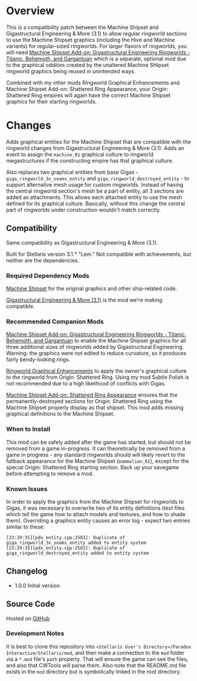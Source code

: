 # Overview

This is a compatibility patch between the Machine Shipset and Gigastructural Engineering & More (3.1) to allow regular ringworld sections to use the Machine Shipset graphics (including the Hive and Machine variants) for regular-sized ringworlds.  For larger flavors of ringworlds, you will need [Machine Shipset Add-on: Gigastructural Engineering Ringworlds - Titanic, Behemoth, and Gargantuan]() which is a separate, optional mod due to the graphical oddities created by the unaltered Machine SHipset ringworld graphics being reused in unintended ways.

Combined with my other mods Ringworld Graphical Enhancements and Machine Shipset Add-on: Shattered Ring Appearance, your Origin: Shattered Ring empires will again have the correct Machine Shipset graphics for their starting ringworlds.

# Changes

Adds graphical entities for the Machine Shipset that are compatible with the ringworld changes from Gigastructural Engineering & More (3.1).  Adds an event to assign the `machine_01` graphical culture to ringworld megastructures if the constructing empire has that graphical culture.

Also replaces two graphical entities from base Gigas - `giga_ringworld_3x_seams_entity` and `giga_ringworld_destroyed_entity` - to support alternative mesh usage for custom ringworlds.  Instead of having the central ringworld section's mesh be a part of entity, all 3 sections are added as attachments.  This allows each attached entity to use the mesh defined for its graphical culture.  Basically, without this change the central part of ringworlds under construction wouldn't match correctly.

## Compatibility

Same compatibility as Gigastructural Engineering & More (3.1).

Built for Stellaris version 3.1.\* "Lem."  Not compatible with achievements, but neither are the dependencies.

### Required Dependency Mods

[Machine Shipset](https://steamcommunity.com/sharedfiles/filedetails/?id=2077186491) for the original graphics and other ship-related code.

[Gigastructural Engineering & More (3.1)](https://steamcommunity.com/sharedfiles/filedetails/?id=1121692237) is the mod we're making compatible.

### Recommended Companion Mods

[Machine Shipset Add-on: Gigastructural Engineering Ringworlds - Titanic, Behemoth, and Gargantuan]() to enable the Machine Shipset graphics for all three additional sizes of ringworlds added by Gigastructural Engineering.  Warning: the graphics were not edited to reduce curvature, so it produces fairly bendy-looking rings.

[Ringworld Graphical Enhancements](https://steamcommunity.com/sharedfiles/filedetails/?id=2628518102) to apply the owner's graphical culture to the ringworld from Origin: Shattered Ring.  Using my mod Subtle Polish is not recommended due to a high likelihood of conflicts with Gigas.

[Machine Shipset Add-on: Shattered Ring Appearance](https://steamcommunity.com/sharedfiles/filedetails/?id=2628980994) ensures that the permanently-destroyed sections for Origin: Shattered Ring using the Machine Shipset properly display as that shipset.  This mod adds missing graphical definitions to the Machine Shipset.

### When to Install

This mod can be safely added after the game has started, but should not be removed from a game in-progress.  It can theoretically be removed from a game in progress - any standard ringworlds should will likely revert to the fallback appearance for the Machine Shipset (`mammalian_01`), except for the special Origin: Shattered Ring starting section.  Back up your savegame before attempting to remove a mod.

### Known Issues

In order to apply the graphics from the Machine Shipset for ringworlds to Gigas, it was necessary to overwrite two of its entity definitions (text files which tell the game how to attach models and textures, and how to shade them).  Overriding a graphics entity causes an error log - expect two entries similar to these:

```
[23:29:35][pdx_entity.cpp:2583]: Duplicate of giga_ringworld_3x_seams_entity added to entity system
[23:29:35][pdx_entity.cpp:2583]: Duplicate of giga_ringworld_destroyed_entity added to entity system
```

## Changelog

* 1.0.0 Initial version

## Source Code

Hosted on [GitHub](https://github.com/corsairmarks/machine_shipset_gigastructures_ringworld_compatibility)

### Development Notes

It is best to clone this repository into `<Stellaris User's Directory>/Paradox Interactive/Stellaris/mod`, and then make a connection to the `mod` folder via a `*.mod` file's `path` property.  That will ensure the game can see the files, and also that CWTools will parse them.  Also note that the README.md file exists in the `mod` directory but is symbolically linked in the root directory.